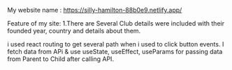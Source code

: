 My website name : https://silly-hamilton-88b0e9.netlify.app/

Feature of my site: 
1.There are Several Club details were included with their founded year, country and details about them.

i used react routing to get several path when i used to click button events. I fetch data from APi &  use useState, useEffect, useParams for passing data from Parent to Child after calling API.